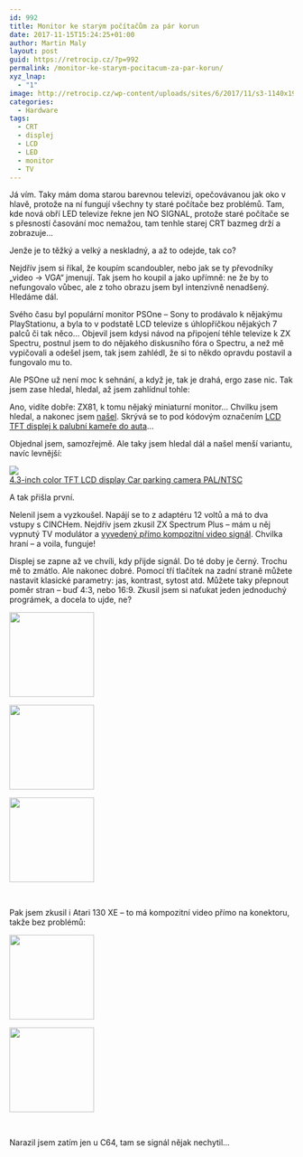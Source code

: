 ```yaml
---
id: 992
title: Monitor ke starým počítačům za pár korun
date: 2017-11-15T15:24:25+01:00
author: Martin Maly
layout: post
guid: https://retrocip.cz/?p=992
permalink: /monitor-ke-starym-pocitacum-za-par-korun/
xyz_lnap:
  - "1"
image: http://retrocip.cz/wp-content/uploads/sites/6/2017/11/s3-1140x198.jpg
categories:
  - Hardware
tags:
  - CRT
  - displej
  - LCD
  - LED
  - monitor
  - TV
---
```

Já vím. Taky mám doma starou barevnou televizi, opečovávanou jak oko v hlavě, protože na ní fungují všechny ty staré počítače bez problémů. Tam, kde nová obří LED televize řekne jen NO SIGNAL, protože staré počítače se s přesností časování moc nemažou, tam tenhle starej CRT bazmeg drží a zobrazuje&#8230;

Jenže je to těžký a velký a neskladný, a až to odejde, tak co?

Nejdřív jsem si říkal, že koupím scandoubler, nebo jak se ty převodníky &#8222;video -> VGA&#8220; jmenují. Tak jsem ho koupil a jako upřímně: ne že by to nefungovalo vůbec, ale z toho obrazu jsem byl intenzivně nenadšený. Hledáme dál.

Svého času byl populární monitor PSOne &#8211; Sony to prodávalo k nějakýmu PlayStationu, a byla to v podstatě LCD televize s úhlopříčkou nějakých 7 palců či tak něco&#8230; Objevil jsem kdysi návod na připojení téhle televize k ZX Spectru, postnul jsem to do nějakého diskusního fóra o Spectru, a než mě vypičovali a odešel jsem, tak jsem zahlédl, že si to někdo opravdu postavil a fungovalo mu to.

Ale PSOne už není moc k sehnání, a když je, tak je drahá, ergo zase nic. Tak jsem zase hledal, hledal, až jsem zahlídnul tohle:



Ano, vidíte dobře: ZX81, k tomu nějaký miniaturní monitor&#8230; Chvilku jsem hledal, a nakonec jsem [našel](https://alitronik.com/7-tft-display-with-palntsc-input/). Skrývá se to pod kódovým označením [LCD TFT displej k palubní kameře do auta](https://alitronik.com/7-tft-display-with-palntsc-input/)&#8230;

Objednal jsem, samozřejmě. Ale taky jsem hledal dál a našel menší variantu, navíc levnější:

<a href="http://s.click.aliexpress.com/e/urZZfmI" target="_parent"><img src="//ae01.alicdn.com/kf/HTB153hgJFXXXXXBXpXXq6xXFXXXk/-font-b-4-3-inch-b-font-font-b-color-b-font-font-b-TFT.jpg_220x220.jpg" /><span style="display: block;">4.3-inch color TFT LCD display Car parking camera PAL/NTSC</span></a>

A tak přišla první.

Nelenil jsem a vyzkoušel. Napájí se to z adaptéru 12 voltů a má to dva vstupy s CINCHem. Nejdřív jsem zkusil ZX Spectrum Plus &#8211; mám u něj vypnutý TV modulátor a [vyvedený přímo kompozitní video signál](http://mrpjevans.com/2013/04/how-to-zx-spectrum-composite-video/). Chvilka hraní &#8211; a voila, funguje!

Displej se zapne až ve chvíli, kdy přijde signál. Do té doby je černý. Trochu mě to zmátlo. Ale nakonec dobré. Pomocí tří tlačítek na zadní straně můžete nastavit klasické parametry: jas, kontrast, sytost atd. Můžete taky přepnout poměr stran &#8211; buď 4:3, nebo 16:9. Zkusil jsem si naťukat jeden jednoduchý prográmek, a docela to ujde, ne?

<div id='gallery-13' class='gallery galleryid-992 gallery-columns-3 gallery-size-thumbnail gallery1'>
  <dl class="gallery-item">
    <dt class="gallery-icon">
      <a href="http://retrocip.cz/wp-content/uploads/sites/6/2017/11/s3.jpg" title="" class="highslide" onclick="return hs.expand(this,{captionId:'caption993'})"><img src="http://retrocip.cz/wp-content/uploads/sites/6/2017/11/s3-150x150.jpg" width="150" height="150" alt="" /></a>
    </dt>
  </dl>
  
  <dl class="gallery-item">
    <dt class="gallery-icon">
      <a href="http://retrocip.cz/wp-content/uploads/sites/6/2017/11/s2.jpg" title="" class="highslide" onclick="return hs.expand(this,{captionId:'caption994'})"><img src="http://retrocip.cz/wp-content/uploads/sites/6/2017/11/s2-150x150.jpg" width="150" height="150" alt="" /></a>
    </dt>
  </dl>
  
  <dl class="gallery-item">
    <dt class="gallery-icon">
      <a href="http://retrocip.cz/wp-content/uploads/sites/6/2017/11/s1.jpg" title="" class="highslide" onclick="return hs.expand(this,{captionId:'caption995'})"><img src="http://retrocip.cz/wp-content/uploads/sites/6/2017/11/s1-150x150.jpg" width="150" height="150" alt="" /></a>
    </dt>
  </dl>
  
  <br style="clear: both" />
</div>

Pak jsem zkusil i Atari 130 XE &#8211; to má kompozitní video přímo na konektoru, takže bez problémů:

<div id='gallery-14' class='gallery galleryid-992 gallery-columns-3 gallery-size-thumbnail gallery1'>
  <dl class="gallery-item">
    <dt class="gallery-icon">
      <a href="http://retrocip.cz/wp-content/uploads/sites/6/2017/11/23632632_10155203518892496_5930752239553276958_o.jpg" title="" class="highslide" onclick="return hs.expand(this,{captionId:'caption998'})"><img src="http://retrocip.cz/wp-content/uploads/sites/6/2017/11/23632632_10155203518892496_5930752239553276958_o-150x150.jpg" width="150" height="150" alt="" /></a>
    </dt>
  </dl>
  
  <dl class="gallery-item">
    <dt class="gallery-icon">
      <a href="http://retrocip.cz/wp-content/uploads/sites/6/2017/11/23550861_10155203516922496_8283049223022676107_o.jpg" title="" class="highslide" onclick="return hs.expand(this,{captionId:'caption997'})"><img src="http://retrocip.cz/wp-content/uploads/sites/6/2017/11/23550861_10155203516922496_8283049223022676107_o-150x150.jpg" width="150" height="150" alt="" /></a>
    </dt>
  </dl>
  
  <br style='clear: both' />
</div>

Narazil jsem zatím jen u C64, tam se signál nějak nechytil&#8230;